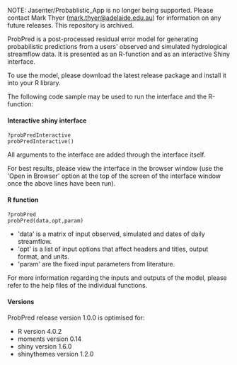 NOTE: Jasenter/Probablistic_App is no longer being supported. Please contact Mark Thyer (mark.thyer@adelaide.edu.au) for information on any future releases. This repository is archived.



ProbPred is a post-processed residual error model for generating probabilistic predictions from a users' observed and simulated hydrological streamflow data. It is presented as an R-function and as an interactive Shiny interface. 

To use the model, please download the latest release package and install it into your R library.

The following code sample may be used to run the interface and the R-function:

#### Interactive shiny interface

```
?probPredInteractive
probPredInteractive()
```
All arguments to the interface are added through the interface itself.

For best results, please view the interface in the browser window (use the 'Open in Browser' option at the top of the screen of the interface window once the above lines have been run).

#### R function

```
?probPred
probPred(data,opt,param)
```

+ 'data' is a matrix of input observed, simulated and dates of daily streamflow.
+ 'opt' is a list of input options that affect headers and titles, output format, and units.
+ 'param' are the fixed input parameters from literature.

For more information regarding the inputs and outputs of the model, please refer to the help files of the individual functions.

#### Versions
ProbPred release version 1.0.0 is optimised for:

+ R version 4.0.2
+ moments version 0.14
+ shiny version 1.6.0
+ shinythemes version 1.2.0
